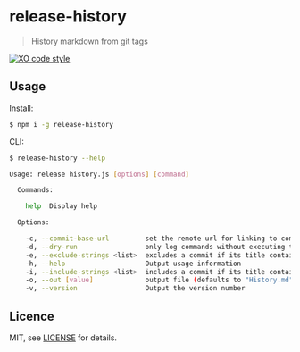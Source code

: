 # release-history
> History markdown from git tags

[![XO code style](https://img.shields.io/badge/code_style-XO-5ed9c7.svg)](https://github.com/sindresorhus/xo)

## Usage

Install:

```bash
$ npm i -g release-history
```

CLI:
```bash
$ release-history --help

Usage: release history.js [options] [command]

  Commands:

    help  Display help

  Options:

    -c, --commit-base-url         set the remote url for linking to commits, e.g. https://github.com/stbaer/release-history/commits (defaults to "")
    -d, --dry-run                 only log commands without executing them (disabled by default)
    -e, --exclude-strings <list>  excludes a commit if its title contains this string (defaults to [])
    -h, --help                    Output usage information
    -i, --include-strings <list>  includes a commit if its title contains this string (defaults to [])
    -o, --out [value]             output file (defaults to "History.md")
    -v, --version                 Output the version number
```

## Licence

MIT, see [LICENSE](https://github.com/stbaer/release-history/blob/master/LICENSE) for details.

